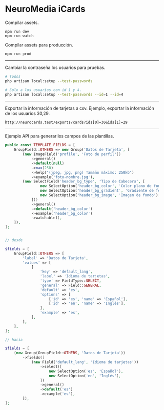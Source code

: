 # NeuroMedia iCards

Compilar assets.

```
npm run dev
npm run watch
```

Compilar assets para producción.

```
npm run prod
```

---

Cambiar la contraseña los usuarios para pruebas.

```sh
# Todos
php artisan local:setup --test-passwords
```

```sh
# Solo a los usuarios con id 1 y 4.
php artisan local:setup --test-passwords --id=1 --id=4
```

---

Exportar la información de tarjetas a csv. Ejemplo, exportar la información de los usuarios 30,29.

```
http://neurocards.test/exports/cards?ids[0]=30&ids[1]=29
```

---

Ejemplo API para generar los campos de las plantillas.

```php
public const TEMPLATE_FIELDS = [
    GroupField::OTHERS => new Group('Datos de Tarjeta', [
        (new ImageField('profile', 'Foto de perfil'))
            ->general()
            ->default(null)
            ->max(250)
            ->help('(jpeg, jpg, png) Tamaño máximo: 250kb')
            ->example('foto-nombre.jpg'),
        (new SelectField('header_bg_type', 'Tipo de Cabecera', [
                new SelectOption('header_bg_color', 'Color plano de fondo'),
                new SelectOption('header_bg_gradient', 'Gradiente de fondo'),
                new SelectOption('header_bg_image', 'Imagen de fondo'),
            ]))
            ->general()
            ->default('header_bg_color')
            ->example('header_bg_color')
            ->watchable(),
    ]),
];
```

```php

// desde

$fields = [
    GroupField::OTHERS => [
        'label' => 'Datos de Tarjeta',
        'values' => [
            [
                'key' => 'default_lang',
                'label' => 'Idioma de tarjetas',
                'type' => FieldType::SELECT,
                'general' => Field::GENERAL,
                'default' => 'es',
                'options' => [
                    ['id' => 'es', 'name' => 'Español'],
                    ['id' => 'en', 'name' => 'Inglés'],
                ],
                'example' => 'es',
            ],
        ],
    ],
];

// hacia

$fields = [
    (new Group(GroupField::OTHERS, 'Datos de Tarjeta'))
        ->fields([
            (new Field('default_lang', 'Idioma de tarjetas'))
                ->select([
                    new SelectOption('es', 'Español'),
                    new SelectOption('en', 'Inglés'),
                ])
                ->general()
                ->default('es')
                ->example('es'),
        ]),
];
```
